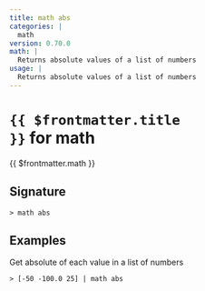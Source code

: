 ```yaml
---
title: math abs
categories: |
  math
version: 0.70.0
math: |
  Returns absolute values of a list of numbers
usage: |
  Returns absolute values of a list of numbers
---
```


# <code>{{ $frontmatter.title }}</code> for math

<div class='command-title'>{{ $frontmatter.math }}</div>

## Signature

```> math abs ```

## Examples

Get absolute of each value in a list of numbers
```shell
> [-50 -100.0 25] | math abs
```
